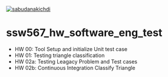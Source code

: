 [![sabudanakichdi](https://circleci.com/gh/sabudanakichdi/ssw567_hw_software_eng_test.svg?style=svg&circle-token=3c441fad2b414157223abaaf301b78cdf279cf8b)](https://circleci.com/gh/sabudanakichdi/ssw567_hw_software_eng_test)

# ssw567_hw_software_eng_test
- HW 00: Tool Setup and initialize Unit test case
- HW 01: Testing triangle classification
- HW 02a: Testing Leagacy Problem and Test cases
- HW 02b: Continuous Integration Classify Triangle
